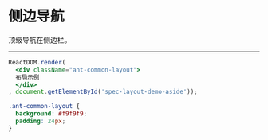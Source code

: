 # 侧边导航

顶级导航在侧边栏。

---

````jsx
ReactDOM.render(
  <div className="ant-common-layout">
  布局示例
  </div>
, document.getElementById('spec-layout-demo-aside'));
````

````css
.ant-common-layout {
  background: #f9f9f9;
  padding: 24px;
}
````
